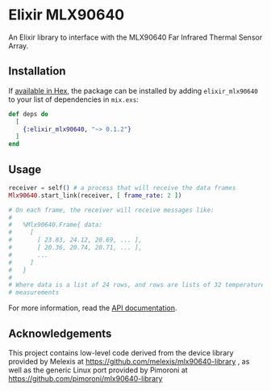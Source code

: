 # Elixir MLX90640

An Elixir library to interface with the MLX90640 Far Infrared Thermal Sensor Array.

## Installation

If [available in Hex](https://hex.pm/docs/publish), the package can be installed
by adding `elixir_mlx90640` to your list of dependencies in `mix.exs`:

```elixir
def deps do
  [
    {:elixir_mlx90640, "~> 0.1.2"}
  ]
end
```

## Usage

```elixir
receiver = self() # a process that will receive the data frames
Mlx90640.start_link(receiver, [ frame_rate: 2 ])

# On each frame, the receiver will receive messages like:
#
#   %Mlx90640.Frame{ data:
#     [
#       [ 23.83, 24.12, 20.69, ... ],
#       [ 20.36, 20.74, 20.71, ... ],
#       ...
#     ]
#   }
#
# Where data is a list of 24 rows, and rows are lists of 32 temperature
# measurements
```

For more information, read the [API documentation](https://hexdocs.pm/elixir_mlx90640/Mlx90640.html).

## Acknowledgements

This project contains low-level code derived from the device library provided by
Melexis at https://github.com/melexis/mlx90640-library , as well as the generic
Linux port provided by Pimoroni at https://github.com/pimoroni/mlx90640-library
